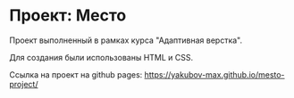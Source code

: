 # Проект: Место

Проект выполненный в рамках курса "Адаптивная верстка".

Для создания были использованы HTML и CSS.

Ссылка на проект на github pages: https://yakubov-max.github.io/mesto-project/
